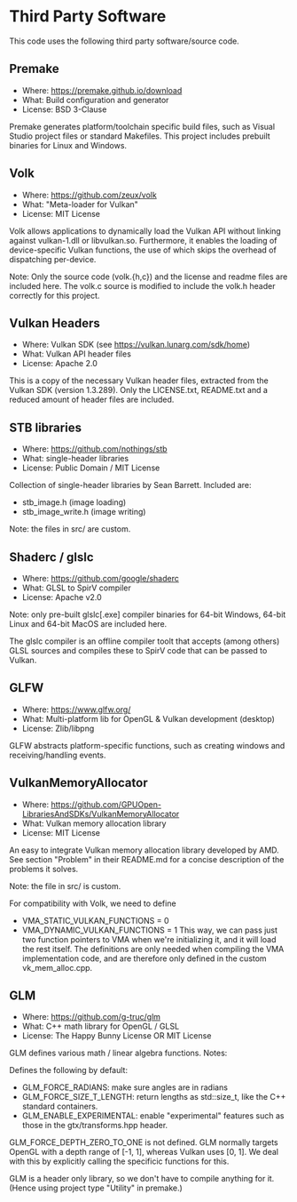 Third Party Software
====================

This code uses the following third party software/source code.

## Premake

- Where: https://premake.github.io/download
- What: Build configuration and generator
- License: BSD 3-Clause

Premake generates platform/toolchain specific build files, such as Visual
Studio project files or standard Makefiles. This project includes prebuilt
binaries for Linux and Windows.

## Volk

- Where: https://github.com/zeux/volk
- What: "Meta-loader for Vulkan"
- License: MIT License

Volk allows applications to dynamically load the Vulkan API without linking
against vulkan-1.dll or libvulkan.so. Furthermore, it enables the loading of
device-specific Vulkan functions, the use of which skips the overhead of
dispatching per-device.

Note: Only the source code (volk.{h,c}) and the license and readme files are
included here. The volk.c source is modified to include the volk.h header
correctly for this project.

## Vulkan Headers

- Where: Vulkan SDK (see https://vulkan.lunarg.com/sdk/home)
- What: Vulkan API header files
- License: Apache 2.0

This is a copy of the necessary Vulkan header files, extracted from the Vulkan
SDK (version 1.3.289). Only the LICENSE.txt, README.txt and a reduced amount of
header files are included.

## STB libraries

- Where: https://github.com/nothings/stb
- What: single-header libraries
- License: Public Domain / MIT License

Collection of single-header libraries by Sean Barrett. Included are:
- stb_image.h         (image loading)
- stb_image_write.h   (image writing)

Note: the files in src/ are custom.

## Shaderc / glslc

- Where: https://github.com/google/shaderc
- What: GLSL to SpirV compiler
- License: Apache v2.0

Note: only pre-built glslc[.exe] compiler binaries for 64-bit Windows,
64-bit Linux and 64-bit MacOS are included here.

The glslc compiler is an offline compiler toolt that accepts (among others)
GLSL sources and compiles these to SpirV code that can be passed to Vulkan.

## GLFW

- Where: https://www.glfw.org/
- What: Multi-platform lib for OpenGL & Vulkan development (desktop)
- License: Zlib/libpng

GLFW abstracts platform-specific functions, such as creating windows and
receiving/handling events. 

## VulkanMemoryAllocator

- Where: https://github.com/GPUOpen-LibrariesAndSDKs/VulkanMemoryAllocator
- What: Vulkan memory allocation library
- License: MIT License

An easy to integrate Vulkan memory allocation library developed by AMD. See
section "Problem" in their README.md for a concise description of the problems
it solves.

Note: the file in src/ is custom.

For compatibility with Volk, we need to define
  - VMA_STATIC_VULKAN_FUNCTIONS = 0
  - VMA_DYNAMIC_VULKAN_FUNCTIONS = 1
This way, we can pass just two function pointers to VMA when we're initializing
it, and it will load the rest itself. The definitions are only needed when
compiling the VMA implementation code, and are therefore only defined in the
custom vk_mem_alloc.cpp.

## GLM

- Where: https://github.com/g-truc/glm
- What: C++ math library for OpenGL / GLSL
- License: The Happy Bunny License OR MIT License

GLM defines various math / linear algebra functions. Notes:

Defines the following by default:
- GLM_FORCE_RADIANS: make sure angles are in radians
- GLM_FORCE_SIZE_T_LENGTH: return lengths as std::size_t, like the C++ 
  standard containers.
- GLM_ENABLE_EXPERIMENTAL: enable "experimental" features such as those
  in the gtx/transforms.hpp header.

GLM_FORCE_DEPTH_ZERO_TO_ONE is not defined. GLM normally targets OpenGL with a
depth range of [-1, 1], whereas Vulkan uses [0, 1]. We deal with this by 
explicitly calling the specificic functions for this.

GLM is a header only library, so we don't have to compile anything for it.
(Hence using project type "Utility" in premake.)

